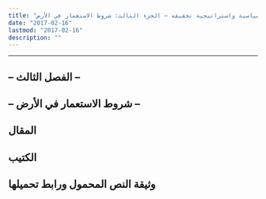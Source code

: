 ```yaml
---
title: "المشروع الحضاري الإسلامي: شروطه الروحية والسياسية واستراتيجية تحقيقه – الجزء الثالث: شروط الاستعمار في الأرض"
date: "2017-02-16"
lastmod: "2017-02-16"
description: ""
---
```

****

## **– الفصل الثالث –**

## **– شروط الاستعمار في الأرض –**

## المقال

## الكتيب

## وثيقة النص المحمول ورابط تحميلها

###